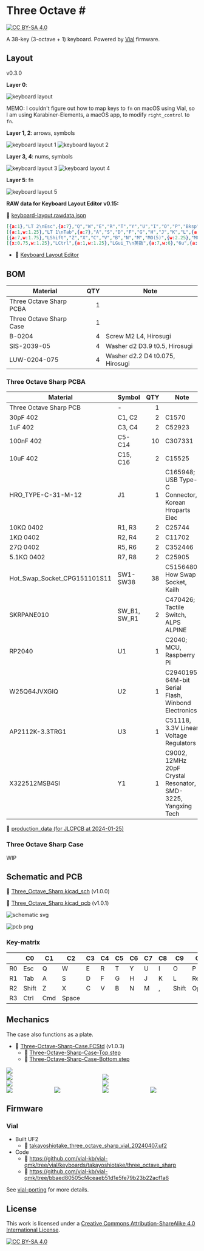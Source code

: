 # Three Octave \#

[![CC BY-SA 4.0][cc-by-sa-shield]][cc-by-sa]

A 38-key (3-octave + 1) keyboard. Powered by [Vial](https://get.vial.today/) firmware.

## Layout

v0.3.0

**Layer 0**:

![keyboard layout](layout/keyboard-layout.png)

MEMO: I couldn't figure out how to map keys to `fn` on macOS using Vial, so I am using Karabiner-Elements, a macOS app, to modify `right_control` to `fn`.

**Layer 1, 2**: arrows, symbols

![keyboard layout 1](layout/keyboard-layout-1.png)
![keyboard layout 2](layout/keyboard-layout-2.png)

**Layer 3, 4**: nums, symbols

![keyboard layout 3](layout/keyboard-layout-3.png)
![keyboard layout 4](layout/keyboard-layout-4.png)

**Layer 5**: fn

![keyboard layout 5](layout/keyboard-layout-5.png)

**RAW data for Keyboard Layout Editor v0.15:**

📄 [keyboard-layout.rawdata.json](layout/keyboard-layout.rawdata.json)

```json
[{a:1},"LT 2\nEsc",{a:7},"Q","W","E","R","T","Y","U","I","O","P","Bksp"],
[{a:1,w:1.25},"LT 1\nTab",{a:7},"A","S","D","F","G","H","J","K","L",{a:1,w:1.75},"LT 4\nEnter"],
[{a:7,w:1.75},"LShift","Z","X","C","V","B","N","M","MO(5)",{w:2.25},"MO(3)"],
[{x:0.75,w:1.25},"LCtrl",{a:1,w:1.25},"LGui_T\n英数",{a:7,w:6},"6u",{a:1},"RAlt_T\nかな",{a:7},"RCtrl"],
```

- 🔗 [Keyboard Layout Editor](http://www.keyboard-layout-editor.com/)

## BOM

| Material | QTY | Note |
|-|-:|-|
| Three Octave Sharp PCBA | 1 | |
| Three Octave Sharp Case | 1 | |
| B-0204 | 4 | Screw M2 L4, Hirosugi |
| SIS-2039-05 | 4 | Washer d2 D3.9 t0.5, Hirosugi |
| LUW-0204-075 | 4 | Washer d2.2 D4 t0.075, Hirosugi |

### Three Octave Sharp PCBA

| Material | Symbol | QTY | Note |
|-|-|-:|-|
| Three Octave Sharp PCB | - | 1 | |
| 30pF 402 | C1, C2 | 2 | C1570 |
| 1uF 402 | C3, C4 | 2 | C52923 |
| 100nF 402 | C5-C14 | 10 | C307331 |
| 10uF 402 | C15, C16 | 2 | C15525 |
| HRO_TYPE-C-31-M-12 | J1 | 1 | C165948; USB Type-C Connector, Korean Hroparts Elec |
| 10KΩ 0402 | R1, R3 | 2 | C25744 |
| 1KΩ 0402 | R2, R4 | 2 | C11702 |
| 27Ω 0402 | R5, R6 | 2 | C352446 |
| 5.1KΩ 0402 | R7, R8 | 2 | C25905 |
| Hot_Swap_Socket_CPG151101S11 | SW1-SW38 | 38 | C5156480; How Swap Socket, Kailh |
| SKRPANE010 | SW_B1, SW_R1 | 2 | C470426; Tactile Switch, ALPS ALPINE |
| RP2040 | U1 | 1 | C2040; MCU, Raspberry Pi |
| W25Q64JVXGIQ | U2 | 1 | C2940195, 64M-bit Serial Flash, Winbond Electronics |
| AP2112K-3.3TRG1 | U3 | 1 | C51118, 3.3V Linear Voltage Regulators |
| X322512MSB4SI | Y1 | 1 | C9002, 12MHz 20pF Crystal Resonator, SMD-3225, Yangxing Tech |

📁 [production_data (for JLCPCB at 2024-01-25)](electronics/Three_Octave_Sharp/production/Three_Octave_Sharp_1.0.0_2024-01-25_19-34-58)

### Three Octave Sharp Case

WIP

## Schematic and PCB

📄 [Three_Octave_Sharp.kicad_sch](electronics/Three_Octave_Sharp/Three_Octave_Sharp.kicad_sch) (v1.0.0)

📄 [Three_Octave_Sharp.kicad_pcb](electronics/Three_Octave_Sharp/Three_Octave_Sharp.kicad_pcb) (v1.0.1)

![schematic svg](assets/schematic.svg)

![pcb png](assets/pcb.png)

### Key-matrix

|    | C0    | C1   | C2    | C3 | C4 | C5 | C6 | C7 | C8 | C9    | C10    | C11 |
|----|-------|------|-------|----|----|----|----|----|----|-------|--------|-----|
| R0 | Esc   | Q    | W     | E  | R  | T  | Y  | U  | I  | O     | P      | BS  |
| R1 | Tab   | A    | S     | D  | F  | G  | H  | J  | K  | L     | Return |     |
| R2 | Shift | Z    | X     | C  | V  | B  | N  | M  | ,  | Shift | Opt    | Fn  | 
| R3 | Ctrl  | Cmd  | Space |    |    |    |    |    |    |       |        |     |

## Mechanics

The case also functions as a plate.

- 📄 [Three-Octave-Sharp-Case.FCStd](mechanics/Three-Octave-Sharp-Case.FCStd) (v1.0.3)
    - 📄 [Three-Octave-Sharp-Case-Top.step](mechanics/Three-Octave-Sharp-Case-Top.step)
    - 📄 [Three-Octave-Sharp-Case-Bottom.step](Three-Octave-Sharp-Case-Bottom.step)

<div style="display: grid; gap: 1px; grid-template: 'a0 a0 a0 a0' 'a2t a2t a2b a2b' 'a5t a5t a5b a5b' 'a1 a3 a4 a6';">
<img src="assets/case_0.png" style="grid-area: a0;" />
<img src="assets/case_1.png" style="grid-area: a1;"/>
<img src="assets/case_2t.png" style="grid-area: a2t;" />
<img src="assets/case_2b.png" style="grid-area: a2b;"/>
<img src="assets/case_3.png" style="grid-area: a3;"/>
<img src="assets/case_4.png" style="grid-area: a4;"/>
<img src="assets/case_5t.png" style="grid-area: a5t;"/>
<img src="assets/case_5b.png" style="grid-area: a5b;"/>
<img src="assets/case_6.png" style="grid-area: a6;"/>
</div>

## Firmware

### Vial

- Built UF2
    - 📄 [takayoshiotake_three_octave_sharp_vial_20240407.uf2](vial-bin/takayoshiotake_three_octave_sharp_vial_20240407.uf2)
- Code
    - 🔗 <https://github.com/vial-kb/vial-qmk/tree/vial/keyboards/takayoshiotake/three_octave_sharp>
    - 🔗 <https://github.com/vial-kb/vial-qmk/tree/bbaed80505cf4ceaeb51d1e5fe79b23b22acf1a6>

See [vial-porting](vial-porting) for more details.

## License

This work is licensed under a
[Creative Commons Attribution-ShareAlike 4.0 International License][cc-by-sa].

[![CC BY-SA 4.0][cc-by-sa-image]][cc-by-sa]

[cc-by-sa]: http://creativecommons.org/licenses/by-sa/4.0/
[cc-by-sa-image]: https://licensebuttons.net/l/by-sa/4.0/88x31.png
[cc-by-sa-shield]: https://img.shields.io/badge/license-CC%20BY--SA%204.0-lightgrey.svg
